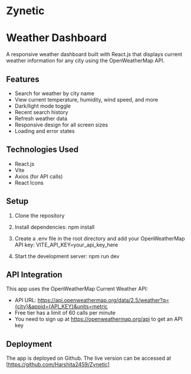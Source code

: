 # Zynetic

# Weather Dashboard

A responsive weather dashboard built with React.js that displays current weather information for any city using the OpenWeatherMap API.

## Features

- Search for weather by city name
- View current temperature, humidity, wind speed, and more
- Dark/light mode toggle
- Recent search history
- Refresh weather data
- Responsive design for all screen sizes
- Loading and error states

## Technologies Used

- React.js
- Vite
- Axios (for API calls)
- React Icons

## Setup

1. Clone the repository
2. Install dependencies: npm install
3. Create a .env file in the root directory and add your OpenWeatherMap API key:
VITE_API_KEY=your_api_key_here

4. Start the development server: npm run dev

## API Integration

This app uses the OpenWeatherMap Current Weather API:
- API URL: https://api.openweathermap.org/data/2.5/weather?q={city}&appid={API_KEY}&units=metric
- Free tier has a limit of 60 calls per minute
- You need to sign up at https://openweathermap.org/api to get an API key

## Deployment

The app is deployed on Github. The live version can be accessed at [https://github.com/Harshita2459/Zynetic]
